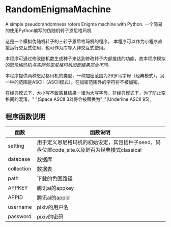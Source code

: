 # RandomEnigmaMachine
A simple pseudorandomness rotors Enigma machine with Python.    一个简易的使用Python编写的伪随机转子恩尼格玛机

这是一个模拟伪随机转子的三转子恩尼格玛机的程序，
本程序可以作为小程序直接运行交互式使用，也可作为库导入非交互式使用。

本程序可通过修改随机数生成种子来达到修改转子内部接线的功能，故本程序模拟的恩尼格玛机*与实际的恩尼格玛机加密结果完全不同*。

本程序提供两种恩尼格玛机的类型，一种加密范围为26罗马字母（经典模式），另一种的范围是ASCII（ASCII模式）。在加密范围外的字符将不被加密。

在经典模式下，大小写不敏感且结果一律为大写字母。非经典模式下，为了防止空格间的混淆，" "(Space ASCII 32)将会被替换为"_"(Underline ASCII 95)。

## 程序函数说明
| 函数     |    函数说明            |
| ---------- | -------------- |
| setting    | 用于定义恩尼格玛机的初始设定，其包括种子seed，码盘位置code_site以及是否为经典模式classical |
| database   | 数据库         |
| collection | 数据表         |
| path       | 下载的色图路径 |
| APPKEY     | 腾讯ai的appkey |
| APPID      | 腾讯ai的appid  |
| username   | pixiv的用户名  |
| password   | pixiv的密码    |

